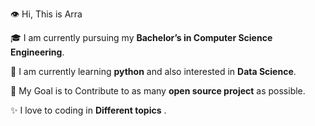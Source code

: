 👁️ Hi, This is Arra

🎓 I am currently pursuing my **Bachelor’s in Computer Science Engineering**.

🌱 I am currently learning **python** and also interested in **Data Science**.

🎯 My Goal is to Contribute to as many **open source project** as possible.

✨ I love to coding in **Different topics** .
